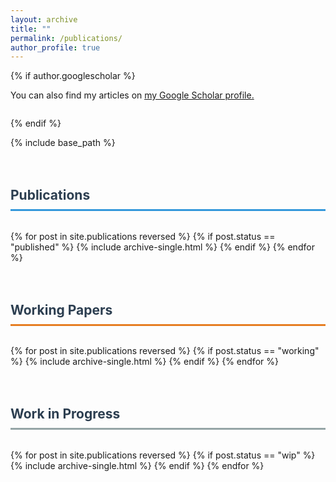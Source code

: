 ```yaml
---
layout: archive
title: ""
permalink: /publications/
author_profile: true
---
```


{% if author.googlescholar %}
  <p style="margin-bottom: 2em;">You can also find my articles on <u><a href="{{author.googlescholar}}">my Google Scholar profile</a>.</u></p>
{% endif %}

{% include base_path %}

<h2 style="color: #2c3e50; border-bottom: 3px solid #3498db; padding-bottom: 10px; margin-top: 3em; margin-bottom: 1.5em;">Publications</h2>

{% for post in site.publications reversed %}
  {% if post.status == "published" %}
    {% include archive-single.html %}
  {% endif %}
{% endfor %}

<h2 style="color: #2c3e50; border-bottom: 3px solid #e67e22; padding-bottom: 10px; margin-top: 3em; margin-bottom: 1.5em;">Working Papers</h2>

{% for post in site.publications reversed %}
  {% if post.status == "working" %}
    {% include archive-single.html %}
  {% endif %}
{% endfor %}

<h2 style="color: #2c3e50; border-bottom: 3px solid #95a5a6; padding-bottom: 10px; margin-top: 3em; margin-bottom: 1.5em;">Work in Progress</h2>

{% for post in site.publications reversed %}
  {% if post.status == "wip" %}
    {% include archive-single.html %}
  {% endif %}
{% endfor %}
